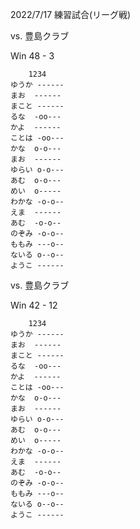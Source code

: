 2022/7/17 練習試合(リーグ戦)

<!-- ゆうか ベンチ 腰椎分離症 -->
<!-- まお、まこと 林間学校 -->

vs. 豊島クラブ

Win 48 - 3
```
	1234
ゆうか	------
まお	------
まこと	------
るな	-oo---
かよ	------
ことは	-oo---
かな	o-o---
まお	------
ゆらい	o-o---
あむ	o-o---
めい	o-----
わかな	-o-o--
えま	------
あむ	-o-o--
のぞみ	-o-o--
ももみ	---o--
ないる	o--o--
ようこ	------
```

vs. 豊島クラブ

Win 42 - 12
```
	1234
ゆうか	------
まお	------
まこと	------
るな	-oo---
かよ	------
ことは	-oo---
かな	o-o---
まお	------
ゆらい	o-o---
あむ	o-o---
めい	o-----
わかな	-o-o--
えま	------
あむ	-o-o--
のぞみ	-o-o--
ももみ	---o--
ないる	o--o--
ようこ	------
```
